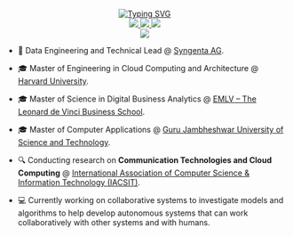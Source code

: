 <p align="center">
<a href="https://github.com/ianthropos88">
    <img src="https://readme-typing-svg.demolab.com?font=Georgia&size=18&duration=2000&pause=100&multiline=true&width=500&height=80&lines=Partho+Choudhury;Technologist+%7C+Cloud+Architect+%7C+Applied+Data+Scientist;AI+Enthusiast+%7C+Data+Architect+%7C+Machine+Learning" alt="Typing SVG" />
</a>
<br/>
  
<a href="https://www.linkedin.com/in/pnchoudhury/">
    <img src="https://img.shields.io/badge/-Linkedin-blue?style=flat-square&logo=linkedin">
</a>
<a href="mailto:parthopnathchoudhury@yahoo.co.in">
    <img src="https://img.shields.io/badge/-Email-red?style=flat-square&logo=gmail&logoColor=white">
</a>
<a href="https://pypi.org/user/ianthropos88/">
    <img src="https://img.shields.io/badge/PyPi-ianthropos88-blue?style=flat-square&logo=pypi&logoColor=white">
</a>
<!-- <a href="https://pypi.org/user/ianthropos88/">
    <img src="https://komarev.com/ghpvc/?username=ianthropos88&label=Visitors&color=0e75b6&style=flat" alt="googoldkhan" />
</a> -->

<br/> 

<!-- <a href="https://github.com/ianthropos88">
    <img src="https://github-readme-stats.vercel.app/api?username=ianthropos88&show_icons=true&count_private=true&show_icons=true&hide_border=true&hide_title=true&card_width=300px&hide_rank=true&bg_color=00000000&theme=dracula">
</a> -->

<a href="https://github.com/ianthropos88">
    <img src="https://github-stats-alpha.vercel.app/api?username=ianthropos88&cc=22272e&tc=37BCF6&ic=fff&bc=0000">
</a>

</p>

* 💼 Data Engineering and Technical Lead @ [Syngenta AG](https://www.syngentagroup.com/en). 

* 🎓 Master of Engineering in Cloud Computing and Architecture @ [Harvard University](https://www.harvard.edu/).

* 🎓 Master of Science in Digital Business Analytics @ [EMLV – The Leonard de Vinci Business School](https://www.emlv.fr/).

* 🎓 Master of Computer Applications @ [Guru Jambheshwar University of Science and Technology](https://www.gjust.ac.in/).

* 🔍 Conducting research on **Communication Technologies and Cloud Computing** @ [
International Association of Computer Science & Information Technology (IACSIT)](http://www.iacsit.org/).

* 💻 Currently working on collaborative systems to investigate models and algorithms to help develop autonomous systems that can work collaboratively with other systems and with humans.

